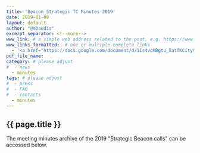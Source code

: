 ```yaml
---
title: 'Beacon Strategic TC Minutes 2019'
date: 2019-01-09
layout: default
author: "@mbaudis"
excerpt_separator: <!--more-->
www_link: # a simple web address related to the post, e.g. https://www.ga4gh.org
www_links_formatted:  # one or multiple complete links
  - '<a href="https://docs.google.com/document/d/1Is4vcMBgtu_XatfKCityV5NpZ7FCthGifuuMnNrJb3Y/edit#" target="_blank">[2019  minutes rolling document]</a>'
pdf_file_name: 
category: # please adjust
#  - news
  - minutes
tags: # please adjust
#  - press
#  - FAQ
#  - contacts
  - minutes
---
```


## {{ page.title }}

The meeting minutes archive of the 2019 "Strategic Beacon calls" can be accessed below.

<!--more-->
